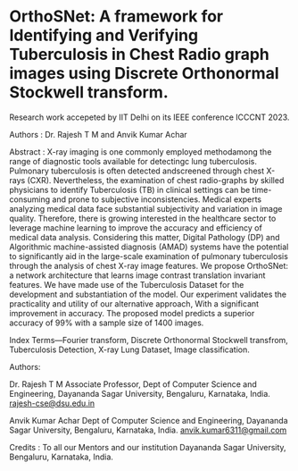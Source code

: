 # OrthoSNet: A framework for Identifying and Verifying Tuberculosis in Chest Radio graph images using Discrete Orthonormal Stockwell transform.
Research work accepeted by IIT Delhi on its IEEE conference ICCCNT 2023.

Authors : Dr. Rajesh T M and Anvik Kumar Achar

Abstract : X-ray imaging is one commonly employed methodamong the range of diagnostic tools available for detectingc lung tuberculosis. Pulmonary tuberculosis is often detected andscreened through chest X-rays (CXR). Nevertheless, the examination of chest radio-graphs by skilled physicians to identify Tuberculosis (TB) in clinical settings can be time-consuming and prone to subjective inconsistencies. Medical experts analyzing medical data face substantial subjectivity and variation in image quality. Therefore, there is growing interested in the healthcare sector to leverage machine learning to improve the accuracy and efficiency of medical data analysis. Considering this matter, Digital Pathology (DP) and Algorithmic machine-assisted diagnosis (AMAD) systems have the potential to significantly aid in the large-scale examination of pulmonary tuberculosis through the analysis of chest X-ray image features. We propose OrthoSNet: a network architecture that learns image contrast translation invariant features. We have made use of the Tuberculosis Dataset for the development and substantiation of the model. Our experiment validates the practicality and utility of our alternative approach, With a significant improvement in accuracy. The proposed model predicts a superior accuracy of 99% with a sample size of 1400 images. 
 
Index Terms—Fourier transform, Discrete Orthonormal Stockwell transfrom, Tuberculosis Detection, X-ray Lung Dataset, Image classification.

Authors:

Dr. Rajesh T M
Associate Professor,
Dept of Computer Science and Engineering,
Dayananda Sagar University,
Bengaluru, Karnataka,
India.
rajesh-cse@dsu.edu.in

Anvik Kumar Achar
Dept of Computer Science and Engineering,
Dayananda Sagar University,
Bengaluru, Karnataka,
India.
anvik.kumar6311@gmail.com

Credits : To all our Mentors and our institution Dayananda Sagar University, Bengaluru, Karnataka, India.
